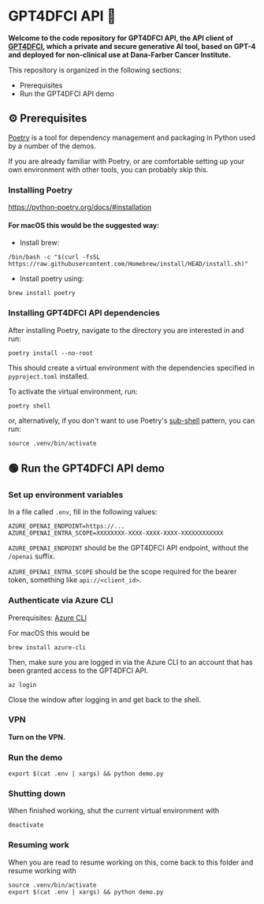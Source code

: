 # GPT4DFCI API 🔌

**Welcome to the code repository for GPT4DFCI API, the API client of [GPT4DFCI](https://github.com/Dana-Farber-AIOS/GPT4DFCI), which a private and secure generative AI tool, based on GPT-4 and deployed for non-clinical use at Dana-Farber Cancer Institute.**

This repository is organized in the following sections:

* Prerequisites
* Run the GPT4DFCI API demo

## ⚙️  Prerequisites

[Poetry](https://python-poetry.org) is a tool for dependency management and packaging in Python used by a number of the demos.

If you are already familiar with Poetry, or are comfortable setting up your own environment with other tools, you can probably skip this.

### Installing Poetry
https://python-poetry.org/docs/#installation

#### For macOS this would be the suggested way:

- Install brew: 

```
/bin/bash -c "$(curl -fsSL https://raw.githubusercontent.com/Homebrew/install/HEAD/install.sh)"
```

- Install poetry using: 
```
brew install poetry
```

### Installing GPT4DFCI API dependencies

After installing Poetry, navigate to the directory you are interested in and run:

```
poetry install --no-root
```

This should create a virtual environment with the dependencies specified in `pyproject.toml` installed.


To activate the virtual environment, run:

```
poetry shell
```

or, alternatively, if you don't want to use Poetry's [sub-shell](https://python-poetry.org/docs/basic-usage/#activating-the-virtual-environment) pattern, you can run:
```
source .venv/bin/activate
```


## 🟢  Run the GPT4DFCI API demo

### Set up environment variables
In a file called `.env`, fill in the following values:

```
AZURE_OPENAI_ENDPOINT=https://...
AZURE_OPENAI_ENTRA_SCOPE=XXXXXXXX-XXXX-XXXX-XXXX-XXXXXXXXXXXX
```

`AZURE_OPENAI_ENDPOINT` should be the GPT4DFCI API endpoint, without the `/openai` suffix.

`AZURE_OPENAI_ENTRA_SCOPE` should be the scope required for the bearer token, something like `api://<client_id>`.

### Authenticate via Azure CLI
Prerequisites: [Azure CLI](https://learn.microsoft.com/en-us/cli/azure/)

For macOS this would be

```
brew install azure-cli
```

Then, make sure you are logged in via the Azure CLI to an account that has been granted access to the GPT4DFCI API.

```
az login
```

Close the window after logging in and get back to the shell.


### VPN

**Turn on the VPN.**

### Run the demo
```
export $(cat .env | xargs) && python demo.py
```

### Shutting down

When finished working, shut the current virtual environment with

```
deactivate
```

### Resuming work

When you are read to resume working on this, come back to this folder and resume working with

```
source .venv/bin/activate
export $(cat .env | xargs) && python demo.py
```
